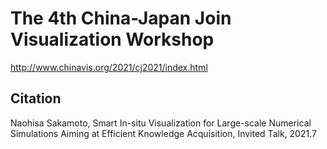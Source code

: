 # The 4th China-Japan Join Visualization Workshop
http://www.chinavis.org/2021/cj2021/index.html

## Citation
Naohisa Sakamoto, Smart In-situ Visualization for Large-scale Numerical Simulations Aiming at Efficient Knowledge Acquisition, Invited Talk, 2021.7

